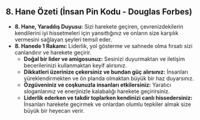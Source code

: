 ## 8. Hane Özeti (İnsan Pin Kodu - Douglas Forbes)

* **8. Hane, Yaradılış Duyusu:** Sizi harekete geçiren, çevrenizdekilerin kendilerini iyi hissetmeleri için yansıttığınız ve onların size karşılık vermesini sağlayan şeyleri temsil eder.
* **8. Hanede 1 Rakamı:** Liderlik, yol gösterme ve sahnede olma fırsatı sizi canlandırır ve harekete geçirir.
    * **Doğal bir lider ve amigosunuz:** Sesinizi duyurmaktan ve iletişim becerilerinizi kullanmaktan keyif alırsınız.
    * **Dikkatleri üzerinize çekersiniz ve bundan güç alırsınız:** İnsanları yüreklendirmekten ve ön planda olmaktan büyük bir haz duyarsınız.
    * **Özgüveniniz ve coşkunuzla insanları etkilersiniz:**  Yaratıcı sloganlarınız ve enerjinizle kalabalığı harekete geçirirsiniz.
    * **Liderlik ederken ve takdir toplarken kendinizi canlı hissedersiniz:** İnsanları harekete geçirmek ve onlardan olumlu tepkiler almak size büyük bir heyecan verir. 
